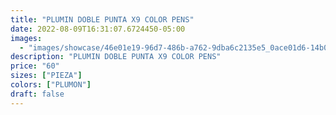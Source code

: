 ```yaml
---
title: "PLUMIN DOBLE PUNTA X9 COLOR PENS"
date: 2022-08-09T16:31:07.6724450-05:00
images:
  - "images/showcase/46e01e19-96d7-486b-a762-9dba6c2135e5_0ace01d6-14b0-4669-9e01-42e3707f3fd7.webp"
description: "PLUMIN DOBLE PUNTA X9 COLOR PENS"
price: "60"
sizes: ["PIEZA"]
colors: ["PLUMON"]
draft: false
---
```

